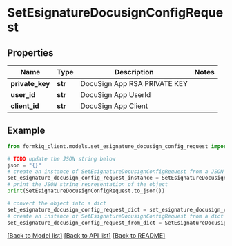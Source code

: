 # SetEsignatureDocusignConfigRequest


## Properties

Name | Type | Description | Notes
------------ | ------------- | ------------- | -------------
**private_key** | **str** | DocuSign App RSA PRIVATE KEY | 
**user_id** | **str** | DocuSign App UserId | 
**client_id** | **str** | DocuSign App Client | 

## Example

```python
from formkiq_client.models.set_esignature_docusign_config_request import SetEsignatureDocusignConfigRequest

# TODO update the JSON string below
json = "{}"
# create an instance of SetEsignatureDocusignConfigRequest from a JSON string
set_esignature_docusign_config_request_instance = SetEsignatureDocusignConfigRequest.from_json(json)
# print the JSON string representation of the object
print(SetEsignatureDocusignConfigRequest.to_json())

# convert the object into a dict
set_esignature_docusign_config_request_dict = set_esignature_docusign_config_request_instance.to_dict()
# create an instance of SetEsignatureDocusignConfigRequest from a dict
set_esignature_docusign_config_request_from_dict = SetEsignatureDocusignConfigRequest.from_dict(set_esignature_docusign_config_request_dict)
```
[[Back to Model list]](../README.md#documentation-for-models) [[Back to API list]](../README.md#documentation-for-api-endpoints) [[Back to README]](../README.md)


